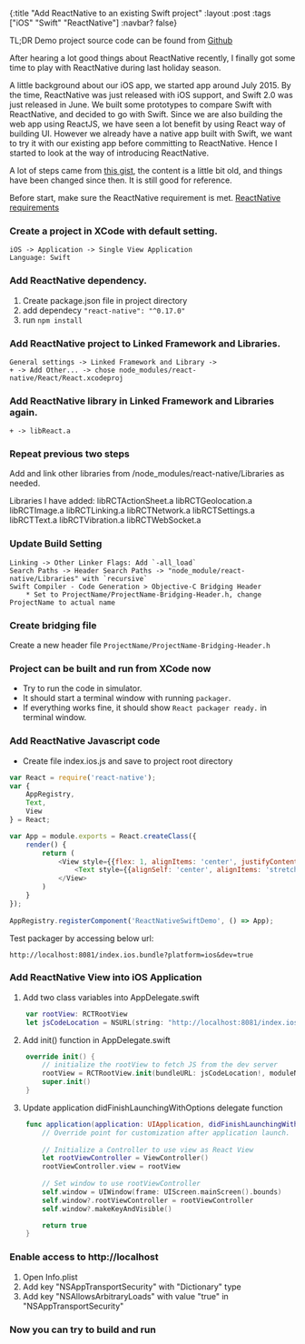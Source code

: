 {:title "Add ReactNative to an existing Swift project"
 :layout :post
 :tags ["iOS" "Swift" "ReactNative"]
 :navbar? false}

TL;DR Demo project source code can be found from [Github](https://github.com/tendant/ReactNativeSwiftDemo)

After hearing a lot good things about ReactNative recently, I finally got some time to play with ReactNative during last holiday season.

A little background about our iOS app, we started app around July 2015. By the time, ReactNative was just released with iOS support, and Swift 2.0 was just released in June. We built some prototypes to compare Swift with ReactNative, and decided to go with Swift. Since we are also building the web app using ReactJS, we have seen a lot benefit by using React way of building UI. However we already have a native app built with Swift, we want to try it with our existing app before committing to ReactNative. Hence I started to look at the way of introducing ReactNative.

A lot of steps came from [this gist](https://gist.github.com/boopathi/27d21956fefcb5b168fe), the content is a little bit old, and things have been changed since then. It is still good for reference.

Before start, make sure the ReactNative requirement is met. [ReactNative requirements](https://facebook.github.io/react-native/docs/getting-started.html#requirements)


### Create a project in XCode with default setting.
    iOS -> Application -> Single View Application
    Language: Swift

### Add ReactNative dependency.
1. Create package.json file in project directory
2. add dependecy `"react-native": "^0.17.0"`
3. run `npm install`

### Add ReactNative project to Linked Framework and Libraries.
    General settings -> Linked Framework and Library ->
    + -> Add Other... -> chose node_modules/react-native/React/React.xcodeproj

### Add ReactNative library in Linked Framework and Libraries again.
    + -> libReact.a


### Repeat previous two steps
Add and link other libraries from /node_modules/react-native/Libraries as needed.

Libraries I have added:
    libRCTActionSheet.a
    libRCTGeolocation.a
    libRCTImage.a
    libRCTLinking.a
    libRCTNetwork.a
    libRCTSettings.a
    libRCTText.a
    libRCTVibration.a
    libRCTWebSocket.a

### Update Build Setting
    Linking -> Other Linker Flags: Add `-all_load`
    Search Paths -> Header Search Paths -> "node_module/react-native/Libraries" with `recursive`
    Swift Compiler - Code Generation > Objective-C Bridging Header
        * Set to ProjectName/ProjectName-Bridging-Header.h, change ProjectName to actual name

### Create bridging file
Create a new header file `ProjectName/ProjectName-Bridging-Header.h`

### Project can be built and run from XCode now
* Try to run the code in simulator.
* It should start a terminal window with running `packager`.
* If everything works fine, it should show `React packager ready.` in terminal window.

### Add ReactNative Javascript code
* Create file index.ios.js and save to project root directory

```javascript
var React = require('react-native');
var {
    AppRegistry,
    Text,
    View
} = React;

var App = module.exports = React.createClass({
    render() {
        return (
            <View style={{flex: 1, alignItems: 'center', justifyContent: 'center', borderWidth: 2}}>
                <Text style={{alignSelf: 'center', alignItems: 'stretch', backgroundColor: 'green'}}>Hello World!</Text>
            </View>
        )
    }
});
                                             
AppRegistry.registerComponent('ReactNativeSwiftDemo', () => App);
```

Test packager by accessing below url:

    http://localhost:8081/index.ios.bundle?platform=ios&dev=true

### Add ReactNative View into iOS Application

1. Add two class variables into AppDelegate.swift

```swift
    var rootView: RCTRootView
    let jsCodeLocation = NSURL(string: "http://localhost:8081/index.ios.bundle?platform=ios&dev=true")
```

2. Add init() function in AppDelegate.swift
```swift
    override init() {
        // initialize the rootView to fetch JS from the dev server
        rootView = RCTRootView.init(bundleURL: jsCodeLocation!, moduleName: "ReactNativeSwiftDemo", initialProperties: nil, launchOptions: nil)
        super.init()
    }
```

3. Update application didFinishLaunchingWithOptions delegate function

```swift
    func application(application: UIApplication, didFinishLaunchingWithOptions launchOptions: [NSObject: AnyObject]?) -> Bool {
        // Override point for customization after application launch.
        
        // Initialize a Controller to use view as React View
        let rootViewController = ViewController()
        rootViewController.view = rootView
        
        // Set window to use rootViewController
        self.window = UIWindow(frame: UIScreen.mainScreen().bounds)
        self.window?.rootViewController = rootViewController
        self.window?.makeKeyAndVisible()

        return true
    }
```

### Enable access to http://localhost
1. Open Info.plist
2. Add key "NSAppTransportSecurity" with "Dictionary" type
3. Add key "NSAllowsArbitraryLoads" with value "true" in "NSAppTransportSecurity"

### Now you can try to build and run
